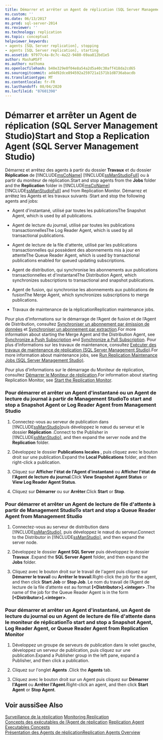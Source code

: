 ```yaml
---
title: Démarrer et arrêter un Agent de réplication (SQL Server Management Studio) | Microsoft Docs
ms.custom: ''
ms.date: 06/13/2017
ms.prod: sql-server-2014
ms.reviewer: ''
ms.technology: replication
ms.topic: conceptual
helpviewer_keywords:
- agents [SQL Server replication], stopping
- agents [SQL Server replication], starting
ms.assetid: 97977c4a-8c7c-4a22-9480-69aa812bd1e5
author: MashaMSFT
ms.author: mathoma
ms.openlocfilehash: b40e329e0f04e8a54a2d5a40c30aff418da2cd65
ms.sourcegitcommit: ad4d92dce894592a259721a1571b1d8736abacdb
ms.translationtype: MT
ms.contentlocale: fr-FR
ms.lasthandoff: 08/04/2020
ms.locfileid: "87601398"
---
```

# <a name="start-and-stop-a-replication-agent-sql-server-management-studio"></a><span data-ttu-id="16c43-102">Démarrer et arrêter un Agent de réplication (SQL Server Management Studio)</span><span class="sxs-lookup"><span data-stu-id="16c43-102">Start and Stop a Replication Agent (SQL Server Management Studio)</span></span>
  <span data-ttu-id="16c43-103">Démarrez et arrêtez des agents à partir du dossier **Travaux** et du dossier **Réplication** de [!INCLUDE[msCoName](../../../includes/msconame-md.md)] [!INCLUDE[ssManStudioFull](../../../includes/ssmanstudiofull-md.md)] ou à partir du moniteur de réplication.</span><span class="sxs-lookup"><span data-stu-id="16c43-103">Start and stop agents from the **Jobs** folder and the **Replication** folder in [!INCLUDE[msCoName](../../../includes/msconame-md.md)] [!INCLUDE[ssManStudioFull](../../../includes/ssmanstudiofull-md.md)] and from Replication Monitor.</span></span> <span data-ttu-id="16c43-104">Démarrez et arrêtez les Agents et les travaux suivants :</span><span class="sxs-lookup"><span data-stu-id="16c43-104">Start and stop the following agents and jobs:</span></span>  
  
-   <span data-ttu-id="16c43-105">Agent d'instantané, utilisé par toutes les publications</span><span class="sxs-lookup"><span data-stu-id="16c43-105">The Snapshot Agent, which is used by all publications.</span></span>  
  
-   <span data-ttu-id="16c43-106">Agent de lecture du journal, utilisé par toutes les publications transactionnelles</span><span class="sxs-lookup"><span data-stu-id="16c43-106">The Log Reader Agent, which is used by all transactional publications.</span></span>  
  
-   <span data-ttu-id="16c43-107">Agent de lecture de la file d'attente, utilisé par les publications transactionnelles qui possèdent des abonnements mis à jour en attente</span><span class="sxs-lookup"><span data-stu-id="16c43-107">The Queue Reader Agent, which is used by transactional publications enabled for queued updating subscriptions.</span></span>  
  
-   <span data-ttu-id="16c43-108">Agent de distribution, qui synchronise les abonnements aux publications transactionnelles et d'instantané</span><span class="sxs-lookup"><span data-stu-id="16c43-108">The Distribution Agent, which synchronizes subscriptions to transactional and snapshot publications.</span></span>  
  
-   <span data-ttu-id="16c43-109">Agent de fusion, qui synchronise les abonnements aux publications de fusion</span><span class="sxs-lookup"><span data-stu-id="16c43-109">The Merge Agent, which synchronizes subscriptions to merge publications.</span></span>  
  
-   <span data-ttu-id="16c43-110">Travaux de maintenance de la réplication</span><span class="sxs-lookup"><span data-stu-id="16c43-110">Replication maintenance jobs.</span></span>  
  
 <span data-ttu-id="16c43-111">Pour plus d’informations sur le démarrage de l’Agent de fusion et de l’Agent de Distribution, consultez [Synchroniser un abonnement par émission de données](../synchronize-a-push-subscription.md) et [Synchroniser un abonnement par extraction](../synchronize-a-pull-subscription.md).</span><span class="sxs-lookup"><span data-stu-id="16c43-111">For more information about starting the Merge Agent and the Distribution Agent, see [Synchronize a Push Subscription](../synchronize-a-push-subscription.md) and [Synchronize a Pull Subscription](../synchronize-a-pull-subscription.md).</span></span> <span data-ttu-id="16c43-112">Pour plus d’informations sur les travaux de maintenance, consultez [Exécuter des travaux de maintenance de réplication &#40;SQL Server Management Studio&#41;](../../../ssms/sql-server-management-studio-ssms.md).</span><span class="sxs-lookup"><span data-stu-id="16c43-112">For more information about maintenance jobs, see [Run Replication Maintenance Jobs &#40;SQL Server Management Studio&#41;](../../../ssms/sql-server-management-studio-ssms.md).</span></span>  
  
 <span data-ttu-id="16c43-113">Pour plus d’informations sur le démarrage du Moniteur de réplication, consultez [Démarrer le Moniteur de réplication](../monitor/start-the-replication-monitor.md).</span><span class="sxs-lookup"><span data-stu-id="16c43-113">For information about starting Replication Monitor, see [Start the Replication Monitor](../monitor/start-the-replication-monitor.md).</span></span>  
  
### <a name="to-start-and-stop-a-snapshot-agent-or-log-reader-agent-from-management-studio"></a><span data-ttu-id="16c43-114">Pour démarrer et arrêter un Agent d'instantané ou un Agent de lecture du journal à partir de Management Studio</span><span class="sxs-lookup"><span data-stu-id="16c43-114">To start and stop a Snapshot Agent or Log Reader Agent from Management Studio</span></span>  
  
1.  <span data-ttu-id="16c43-115">Connectez-vous au serveur de publication dans [!INCLUDE[ssManStudio](../../../includes/ssmanstudio-md.md)]puis développez le nœud du serveur et le dossier **Réplication** .</span><span class="sxs-lookup"><span data-stu-id="16c43-115">Connect to the Publisher in [!INCLUDE[ssManStudio](../../../includes/ssmanstudio-md.md)], and then expand the server node and the **Replication** folder.</span></span>  
  
2.  <span data-ttu-id="16c43-116">Développez le dossier **Publications locales** , puis cliquez avec le bouton droit sur une publication.</span><span class="sxs-lookup"><span data-stu-id="16c43-116">Expand the **Local Publications** folder, and then right-click a publication.</span></span>  
  
3.  <span data-ttu-id="16c43-117">Cliquez sur **Afficher l'état de l'Agent d'instantané** ou **Afficher l'état de l'Agent de lecture du journal**.</span><span class="sxs-lookup"><span data-stu-id="16c43-117">Click **View Snapshot Agent Status** or **View Log Reader Agent Status**.</span></span>  
  
4.  <span data-ttu-id="16c43-118">Cliquez sur **Démarrer** ou sur **Arrêter**.</span><span class="sxs-lookup"><span data-stu-id="16c43-118">Click **Start** or **Stop**.</span></span>  
  
### <a name="to-start-and-stop-a-queue-reader-agent-from-management-studio"></a><span data-ttu-id="16c43-119">Pour démarrer et arrêter un Agent de lecture de file d'attente à partir de Management Studio</span><span class="sxs-lookup"><span data-stu-id="16c43-119">To start and stop a Queue Reader Agent from Management Studio</span></span>  
  
1.  <span data-ttu-id="16c43-120">Connectez-vous au serveur de distribution dans [!INCLUDE[ssManStudio](../../../includes/ssmanstudio-md.md)], puis développez le nœud du serveur.</span><span class="sxs-lookup"><span data-stu-id="16c43-120">Connect to the Distributor in [!INCLUDE[ssManStudio](../../../includes/ssmanstudio-md.md)], and then expand the server node.</span></span>  
  
2.  <span data-ttu-id="16c43-121">Développez le dossier **Agent SQL Server** puis développez le dossier **Travaux** .</span><span class="sxs-lookup"><span data-stu-id="16c43-121">Expand the **SQL Server Agent** folder, and then expand the **Jobs** folder.</span></span>  
  
3.  <span data-ttu-id="16c43-122">Cliquez avec le bouton droit sur le travail de l'agent puis cliquez sur **Démarrer le travail** ou **Arrêter le travail**.</span><span class="sxs-lookup"><span data-stu-id="16c43-122">Right-click the job for the agent, and then click **Start Job** or **Stop Job**.</span></span> <span data-ttu-id="16c43-123">Le nom du travail de l’Agent de lecture de la file d’attente est au format **[\<Distributor>].\<integer>** .</span><span class="sxs-lookup"><span data-stu-id="16c43-123">The name of the job for the Queue Reader Agent is in the form **[\<Distributor>].\<integer>**.</span></span>  
  
### <a name="to-start-and-stop-a-snapshot-agent-log-reader-agent-or-queue-reader-agent-from-replication-monitor"></a><span data-ttu-id="16c43-124">Pour démarrer et arrêter un Agent d'instantané, un Agent de lecture du journal ou un Agent de lecture de file d'attente dans le moniteur de réplication</span><span class="sxs-lookup"><span data-stu-id="16c43-124">To start and stop a Snapshot Agent, Log Reader Agent, or Queue Reader Agent from Replication Monitor</span></span>  
  
1.  <span data-ttu-id="16c43-125">Développez un groupe de serveurs de publication dans le volet gauche, développez un serveur de publication, puis cliquez sur une publication.</span><span class="sxs-lookup"><span data-stu-id="16c43-125">Expand a Publisher group in the left pane, expand a Publisher, and then click a publication.</span></span>  
  
2.  <span data-ttu-id="16c43-126">Cliquez sur l'onglet **Agents** .</span><span class="sxs-lookup"><span data-stu-id="16c43-126">Click the **Agents** tab.</span></span>  
  
3.  <span data-ttu-id="16c43-127">Cliquez avec le bouton droit sur un Agent puis cliquez sur **Démarrer l'Agent** ou **Arrêter l'Agent**.</span><span class="sxs-lookup"><span data-stu-id="16c43-127">Right-click an agent, and then click **Start Agent** or **Stop Agent**.</span></span>  
  
## <a name="see-also"></a><span data-ttu-id="16c43-128">Voir aussi</span><span class="sxs-lookup"><span data-stu-id="16c43-128">See Also</span></span>  
 <span data-ttu-id="16c43-129">[Surveillance de la réplication](../monitoring-replication.md) </span><span class="sxs-lookup"><span data-stu-id="16c43-129">[Monitoring Replication](../monitoring-replication.md) </span></span>  
 <span data-ttu-id="16c43-130">[Concepts des exécutables de l’Agent de réplication](../concepts/replication-agent-executables-concepts.md) </span><span class="sxs-lookup"><span data-stu-id="16c43-130">[Replication Agent Executables Concepts](../concepts/replication-agent-executables-concepts.md) </span></span>  
 [<span data-ttu-id="16c43-131">Présentation des Agents de réplication</span><span class="sxs-lookup"><span data-stu-id="16c43-131">Replication Agents Overview</span></span>](replication-agents-overview.md)  
  
  
